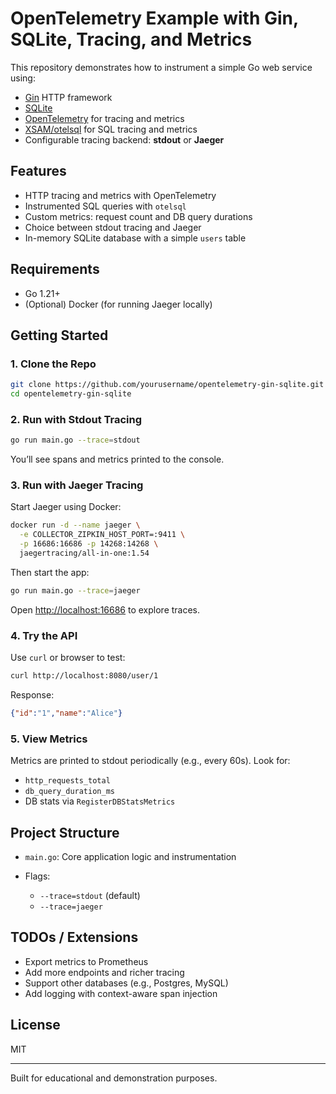 # OpenTelemetry Example with Gin, SQLite, Tracing, and Metrics

This repository demonstrates how to instrument a simple Go web service using:

- [Gin](https://github.com/gin-gonic/gin) HTTP framework
- [SQLite](https://github.com/mattn/go-sqlite3)
- [OpenTelemetry](https://opentelemetry.io/) for tracing and metrics
- [XSAM/otelsql](https://github.com/XSAM/otelsql) for SQL tracing and metrics
- Configurable tracing backend: **stdout** or **Jaeger**

## Features

- HTTP tracing and metrics with OpenTelemetry
- Instrumented SQL queries with `otelsql`
- Custom metrics: request count and DB query durations
- Choice between stdout tracing and Jaeger
- In-memory SQLite database with a simple `users` table

## Requirements

- Go 1.21+
- (Optional) Docker (for running Jaeger locally)

## Getting Started

### 1. Clone the Repo

```bash
git clone https://github.com/yourusername/opentelemetry-gin-sqlite.git
cd opentelemetry-gin-sqlite
````

### 2. Run with Stdout Tracing

```bash
go run main.go --trace=stdout
```

You’ll see spans and metrics printed to the console.

### 3. Run with Jaeger Tracing

Start Jaeger using Docker:

```bash
docker run -d --name jaeger \
  -e COLLECTOR_ZIPKIN_HOST_PORT=:9411 \
  -p 16686:16686 -p 14268:14268 \
  jaegertracing/all-in-one:1.54
```

Then start the app:

```bash
go run main.go --trace=jaeger
```

Open [http://localhost:16686](http://localhost:16686) to explore traces.

### 4. Try the API

Use `curl` or browser to test:

```bash
curl http://localhost:8080/user/1
```

Response:

```json
{"id":"1","name":"Alice"}
```

### 5. View Metrics

Metrics are printed to stdout periodically (e.g., every 60s). Look for:

* `http_requests_total`
* `db_query_duration_ms`
* DB stats via `RegisterDBStatsMetrics`

## Project Structure

* `main.go`: Core application logic and instrumentation
* Flags:

  * `--trace=stdout` (default)
  * `--trace=jaeger`

## TODOs / Extensions

* Export metrics to Prometheus
* Add more endpoints and richer tracing
* Support other databases (e.g., Postgres, MySQL)
* Add logging with context-aware span injection

## License

MIT

---

Built for educational and demonstration purposes.
